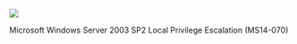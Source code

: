 ![](Maszyny/Windows/Granny/Pasted%20image%2020210818140902.png)

Microsoft Windows Server 2003 SP2
Local Privilege Escalation (MS14-070)
